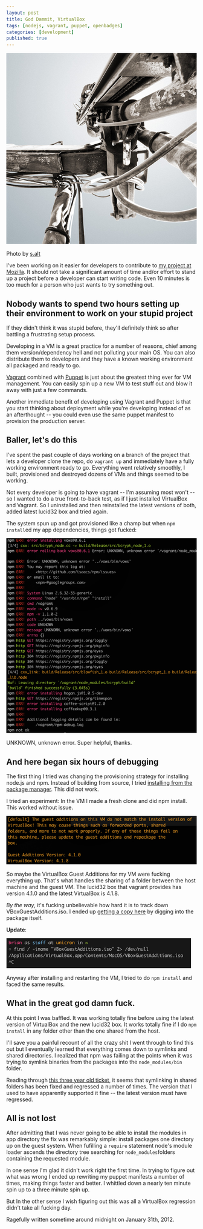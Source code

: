 ```yaml
---
layout: post
title: God Dammit, VirtualBox
tags: [nodejs, vagrant, puppet, openbadges]
categories: [development]
published: true
---
```

<aside>
<img src="/assets/machine.jpg">
<p>Photo by <a href="http://www.flickr.com/photos/salz/">s.alt</a></p>
</aside>

I've been working on it easier for developers to contribute to
[my project at Mozilla](https://github.com/mozilla/openbadges). It should not
take a significant amount of time and/or effort to stand up a project before a
developer can start writing code. Even 10 minutes is too much for a person who
just wants to try something out.

## Nobody wants to spend two hours setting up their environment to work on your stupid project

If they didn't think it was stupid before, they'll definitely think so after
battling a frustrating setup process.

Developing in a VM is a great practice for a number of reasons, chief among
them version/dependency hell and not polluting your main OS. You can also
distribute them to developers and they have a known working environment all
packaged and ready to go.

[Vagrant](http://vagrantup.com/) combined with
[Puppet](http://puppetlabs.com/) is just about the greatest thing ever for VM
management. You can easily spin up a new VM to test stuff out and blow it away
with just a few commands.

Another immediate benefit of developing using Vagrant and Puppet is that you
start thinking about deployment while you're developing instead of as an
afterthought -- you could even use the same puppet manifest to provision the
production server.

## Baller, let's do this

I've spent the past couple of days working on a branch of the project that
lets a developer clone the repo, do `vagrant up` and immediately have a fully
working environment ready to go. Everything went relatively smoothly, I built,
provisioned and destroyed dozens of VMs and things seemed to be working.

Not every developer is going to have vagrant -- I'm assuming most won't -- so
I wanted to do a true front-to-back test, as if I just installed VirtualBox
and Vagrant. So I uninstalled and then reinstalled the latest versions of
both, added latest lucid32 box and tried again.

The system spun up and got provisioned like a champ but when `npm
install`ed my app dependencies, things got fucked:

<aside>
<img src="/assets/npm-fucked.png">
<p>UNKNOWN, unknown error. Super helpful, thanks.</p>
</aside>

## And here began six hours of debugging

The first thing I tried was changing the provisioning strategy for installing
node.js and npm. Instead of building from source, I tried
[installing from the package manager](https://github.com/joyent/node/wiki/Installing-Node.js-via-package-manager). This
did not work.

I tried an experiment: In the VM I made a fresh clone and did npm
install. This worked without issue.

<aside class='no-stretch'>
<img src="/assets/guest-additions.png">
</aside>
 
So maybe the VirtualBox Guest Additions for my VM were fucking everything
up. That's what handles the sharing of a folder between the host machine and
the guest VM. The lucid32 box that vagrant provides has version 4.1.0 and the
latest VirtualBox is 4.1.8.

*By the way*,  it's fucking unbelievable how hard it is to track down VBoxGuestAdditions.iso.
I ended up [getting a copy here](https://launchpad.net/ubuntu/+source/virtualbox-guest-additions-iso)
by digging into the package itself.

**Update**:
<aside class='no-stretch'>
<img src="/assets/guest-additions-iso.png">
</aside>

Anyway after installing and restarting the VM, I tried to do `npm install` and
faced the same results.

## What in the great god damn fuck.

At this point I was baffled. It was working totally fine before using the
latest version of VirtualBox and the new lucid32 box. It works totally fine if
I do `npm install` in any folder other than the one shared from the host.

I'll save you a painful recount of all the crazy shit I went through to find
this out but I eventually learned that everything comes down to symlinks and
shared directories. I realized that npm was failing at the points when it was
trying to symlink binaries from the packages into the `node_modules/bin` folder.

Reading through
[this three year old ticket](https://www.virtualbox.org/ticket/818), it seems
that symlinking in shared folders has been fixed and regressed a number of
times. The version that I used to have apparently supported it fine -- the
latest version must have regressed.

## All is not lost

After admitting that I was never going to be able to install the modules in
app directory the fix was remarkably simple: install packages one directory
up on the guest system. When fufilling a `require` statement node's module
loader ascends the directory tree searching for `node_modules`folders
containing the requested module.

In one sense I'm glad it didn't work right the first time. In trying to
figure out what was wrong I ended up rewriting my puppet manifests a number
of times, making things faster and better. I whittled down a nearly ten minute
spin up to a three minute spin up.

But In the other sense I wish figuring out this was all a VirtualBox
regression didn't take all fucking day.

<footer>
Ragefully written sometime around midnight on January 31th, 2012.
</footer>
